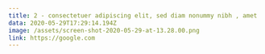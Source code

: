 ```yaml
---
title: 2 - consectetuer adipiscing elit, sed diam nonummy nibh , amet
data: 2020-05-29T17:29:14.194Z
image: /assets/screen-shot-2020-05-29-at-13.28.00.png
link: https://google.com
---
```

